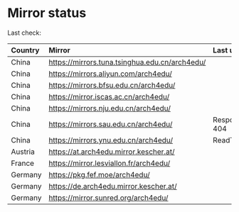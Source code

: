 <script src="./time.js"></script>
# Mirror status
Last check: <script type="text/javascript">localize(1695107776.163491);</script>

|Country|Mirror|Last update|
|:------|:-----|:----------|
|China|https://mirrors.tuna.tsinghua.edu.cn/arch4edu/|<script type="text/javascript">localize(1695105114);</script>|
|China|https://mirrors.aliyun.com/arch4edu/|<script type="text/javascript">localize(1695061949);</script>|
|China|https://mirrors.bfsu.edu.cn/arch4edu/|<script type="text/javascript">localize(1695061949);</script>|
|China|https://mirror.iscas.ac.cn/arch4edu/|<script type="text/javascript">localize(1695061949);</script>|
|China|https://mirrors.nju.edu.cn/arch4edu/|<script type="text/javascript">localize(1695061949);</script>|
|China|https://mirrors.sau.edu.cn/arch4edu/|Response 404|
|China|https://mirrors.ynu.edu.cn/arch4edu/|ReadTimeout|
|Austria|https://at.arch4edu.mirror.kescher.at/|<script type="text/javascript">localize(1695105114);</script>|
|France|https://mirror.lesviallon.fr/arch4edu/|<script type="text/javascript">localize(1695061949);</script>|
|Germany|https://pkg.fef.moe/arch4edu/|<script type="text/javascript">localize(1695105114);</script>|
|Germany|https://de.arch4edu.mirror.kescher.at/|<script type="text/javascript">localize(1695105114);</script>|
|Germany|https://mirror.sunred.org/arch4edu/|<script type="text/javascript">localize(1695105114);</script>|

<script src="./tablefilter/tablefilter.js"></script>
<script src="./table.js"></script>